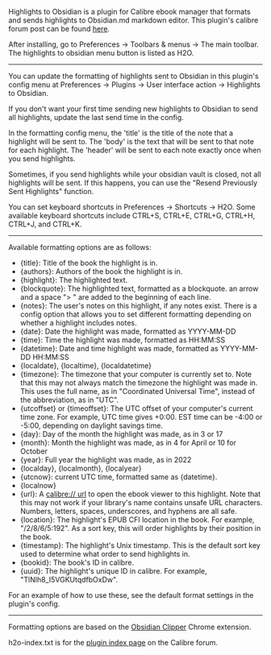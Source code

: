 Highlights to Obsidian is a plugin for Calibre ebook manager that formats and sends highlights to Obsidian.md markdown editor. This plugin's calibre forum post can be found [here](https://www.mobileread.com/forums/showthread.php?t=351283).

After installing, go to Preferences -> Toolbars & menus -> The main toolbar. The highlights to obsidian menu button is listed as H2O.

---

You can update the formatting of highlights sent to Obsidian in this plugin's config menu at Preferences -> Plugins -> User interface action -> Highlights to Obsidian.

If you don't want your first time sending new highlights to Obsidian to send all highlights, update the last send time in the config.

In the formatting config menu, the 'title' is the title of the note that a highlight will be sent to. The 'body' is the text that will be sent to that note for each highlight. The 'header' will be sent to each note exactly once when you send highlights.

Sometimes, if you send highlights while your obsidian vault is closed, not all highlights will be sent. If this happens, you can use the "Resend Previously Sent Highlights" function.

You can set keyboard shortcuts in Preferences -> Shortcuts -> H2O. Some available keyboard shortcuts include CTRL+S, CTRL+E, CTRL+G, CTRL+H, CTRL+J, and CTRL+K.

---

Available formatting options are as follows:

- {title}: Title of the book the highlight is in.
- {authors}: Authors of the book the highlight is in.
- {highlight}: The highlighted text.
- {blockquote}: The highlighted text, formatted as a blockquote. an arrow and a space "> " are added to the beginning of each line.
- {notes}: The user's notes on this highlight, if any notes exist. There is a config option that allows you to set different formatting depending on whether a highlight includes notes.
- {date}: Date the highlight was made, formatted as YYYY-MM-DD
- {time}: Time the highlight was made, formatted as HH:MM:SS
- {datetime}: Date and time highlight was made, formatted as YYYY-MM-DD HH:MM:SS
- {localdate}, {localtime}, {localdatetime}
- {timezone}: The timezone that your computer is currently set to. Note that this may not always match the timezone the highlight was made in. This uses the full name, as in "Coordinated Universal Time", instead of the abbreviation, as in "UTC".
- {utcoffset} or {timeoffset}: The UTC offset of your computer's current time zone. For example, UTC time gives +0:00. EST time can be -4:00 or -5:00, depending on daylight savings time.
- {day}: Day of the month the highlight was made, as in 3 or 17
- {month}: Month the highlight was made, as in 4 for April or 10 for October
- {year}: Full year the highlight was made, as in 2022
- {localday}, {localmonth}, {localyear}
- {utcnow}: current UTC time, formatted same as {datetime}.
- {localnow}
- {url}: A [calibre:// url](https://manual.calibre-ebook.com/url_scheme.html) to open the ebook viewer to this highlight. Note that this may not work if your library's name contains unsafe URL characters. Numbers, letters, spaces, underscores, and hyphens are all safe.
- {location}: The highlight's EPUB CFI location in the book. For example, "/2/8/6/5:192". As a sort key, this will order highlights by their position in the book.
- {timestamp}: The highlight's Unix timestamp. This is the default sort key used to determine what order to send highlights in.
- {bookid}: The book's ID in calibre. 
- {uuid}: The highlight's unique ID in calibre. For example, "TlNlh8_I5VGKUtqdfbOxDw".

For an example of how to use these, see the default format settings in the plugin's config.

---

Formatting options are based on the [Obsidian Clipper](https://github.com/jplattel/obsidian-clipper) Chrome extension.

h2o-index.txt is for the [plugin index page](https://www.mobileread.com/forums/showthread.php?t=118764) on the Calibre forum.
